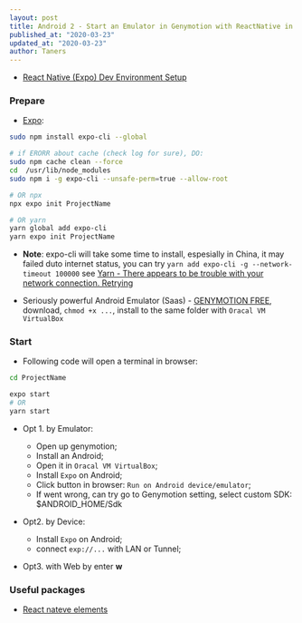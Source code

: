 ```yaml
---
layout: post
title: Android 2 - Start an Emulator in Genymotion with ReactNative in Expo
published_at: "2020-03-23"
updated_at: "2020-03-23"
author: Taners
---
```


- [React Native (Expo) Dev Environment Setup](https://www.youtube.com/watch?v=WnS7dcY5Hys)

### Prepare

- [Expo](https://expo.io/):

```bash
sudo npm install expo-cli --global

# if ERORR about cache (check log for sure), DO:
sudo npm cache clean --force
cd  /usr/lib/node_modules
sudo npm i -g expo-cli --unsafe-perm=true --allow-root

# OR npx
npx expo init ProjectName

# OR yarn
yarn global add expo-cli
yarn expo init ProjectName
```
- **Note**: expo-cli will take some time to install, espesially in China, it may failed duto internet status, you can try `yarn add expo-cli -g --network-timeout 100000` see [Yarn - There appears to be trouble with your network connection. Retrying](https://stackoverflow.com/questions/51508364/yarn-there-appears-to-be-trouble-with-your-network-connection-retrying)

- Seriously powerful Android Emulator (Saas) - [GENYMOTION FREE](https://www.genymotion.com/fun-zone/), download, `chmod +x ...`, install to the same folder with `Oracal VM VirtualBox`

### Start

- Following code will open a terminal in browser:

```bash
cd ProjectName

expo start
# OR
yarn start
```

- Opt 1. by Emulator:

  - Open up genymotion;
  - Install an Android;
  - Open it in `Oracal VM VirtualBox`;
  - Install `Expo` on Android;
  - Click button in browser: `Run on Android device/emulator`;
  - If went wrong, can try go to Genymotion setting, select custom SDK: $ANDROID_HOME/Sdk

- Opt2. by Device:

  - Install `Expo` on Android;
  - connect `exp://...` with LAN or Tunnel;

- Opt3. with Web by enter **w**

### Useful packages

- [React nateve elements](https://react-native-elements.github.io/react-native-elements/)

